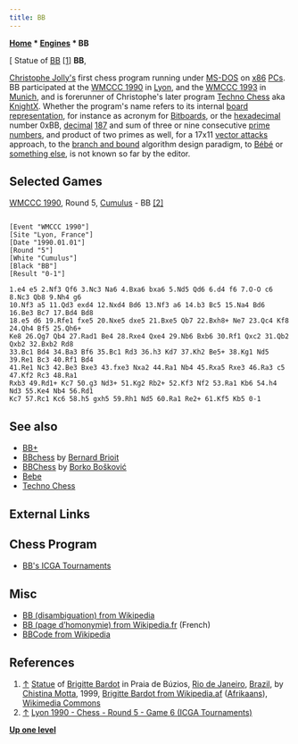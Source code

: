 ```yaml
---
title: BB
---
```

**[Home](Home "Home") * [Engines](Engines "Engines") * BB**

\[ Statue of [BB](https://en.wikipedia.org/wiki/Brigitte_Bardot) <a id="cite-note-1" href="#cite-ref-1">[1]</a>
**BB**,

[Christophe Jolly's](Christophe_Jolly "Christophe Jolly") first chess program running under [MS-DOS](MS-DOS "MS-DOS") on [x86](X86 "X86") [PCs](IBM_PC "IBM PC").
BB participated at the [WMCCC 1990](WMCCC_1990 "WMCCC 1990") in [Lyon](https://en.wikipedia.org/wiki/Lyon),
and the [WMCCC 1993](WMCCC_1993 "WMCCC 1993") in [Munich](https://en.wikipedia.org/wiki/Munich), and is forerunner of Christophe's later program [Techno Chess](Techno_Chess "Techno Chess") aka [KnightX](KnightX "KnightX").
Whether the program's name refers to its internal [board representation](Board_Representation "Board Representation"), for instance as acronym for [Bitboards](Bitboards "Bitboards"), or the [hexadecimal](https://en.wikipedia.org/wiki/Hexadecimal) number 0xBB, [decimal](https://en.wikipedia.org/wiki/Decimal) [187](https://en.wikipedia.org/wiki/187_%28number%29) and sum of three or nine consecutive [prime numbers](https://en.wikipedia.org/wiki/Prime_number), and product of two primes as well, for a 17x11 [vector attacks](Vector_Attacks "Vector Attacks") approach, to the [branch and bound](https://en.wikipedia.org/wiki/Branch_and_bound) algorithm design paradigm,
to [Bébé](http://fr.wikipedia.org/wiki/B%C3%A9b%C3%A9) or [something else](http://fr.wikipedia.org/wiki/BB), is not known so far by the editor.

## Selected Games

[WMCCC 1990](WMCCC_1990 "WMCCC 1990"), Round 5, [Cumulus](Cumulus "Cumulus") - BB <a id="cite-note-2" href="#cite-ref-2">[2]</a>

```

[Event "WMCCC 1990"]
[Site "Lyon, France"]
[Date "1990.01.01"]
[Round "5"]
[White "Cumulus"]
[Black "BB"]
[Result "0-1"]

1.e4 e5 2.Nf3 Qf6 3.Nc3 Na6 4.Bxa6 bxa6 5.Nd5 Qd6 6.d4 f6 7.O-O c6 8.Nc3 Qb8 9.Nh4 g6 
10.Nf3 a5 11.Qd3 exd4 12.Nxd4 Bd6 13.Nf3 a6 14.b3 Bc5 15.Na4 Bd6 16.Be3 Bc7 17.Bd4 Bd8 
18.e5 d6 19.Rfe1 fxe5 20.Nxe5 dxe5 21.Bxe5 Qb7 22.Bxh8+ Ne7 23.Qc4 Kf8 24.Qh4 Bf5 25.Qh6+ 
Ke8 26.Qg7 Qb4 27.Rad1 Be4 28.Rxe4 Qxe4 29.Nb6 Bxb6 30.Rf1 Qxc2 31.Qb2 Qxb2 32.Bxb2 Rd8 
33.Bc1 Bd4 34.Ba3 Bf6 35.Bc1 Rd3 36.h3 Kd7 37.Kh2 Be5+ 38.Kg1 Nd5 39.Re1 Bc3 40.Rf1 Bd4 
41.Re1 Nc3 42.Be3 Bxe3 43.fxe3 Nxa2 44.Ra1 Nb4 45.Rxa5 Rxe3 46.Ra3 c5 47.Kf2 Rc3 48.Ra1 
Rxb3 49.Rd1+ Kc7 50.g3 Nd3+ 51.Kg2 Rb2+ 52.Kf3 Nf2 53.Ra1 Kb6 54.h4 Nd3 55.Ke4 Nb4 56.Rd1 
Kc7 57.Rc1 Kc6 58.h5 gxh5 59.Rh1 Nd5 60.Ra1 Re2+ 61.Kf5 Kb5 0-1

```

## See also

- [BB+](Mark_Watkins "Mark Watkins")
- [BBchess](BBchess "BBchess") by [Bernard Brioit](Bernard_Brioit "Bernard Brioit")
- [BBChess](</BBChess_(SI)> "BBChess (SI)") by [Borko Bošković](Borko_Bo%C5%A1kovi%C4%87 "Borko Bošković")
- [Bebe](Bebe "Bebe")
- [Techno Chess](Techno_Chess "Techno Chess")

## External Links

## Chess Program

- [BB's ICGA Tournaments](https://www.game-ai-forum.org/icga-tournaments/program.php?id=206)

## Misc

- [BB (disambiguation) from Wikipedia](https://en.wikipedia.org/wiki/BB)
- [BB (page d’homonymie) from Wikipedia.fr](http://fr.wikipedia.org/wiki/BB) (French)
- [BBCode from Wikipedia](https://en.wikipedia.org/wiki/BBCode)

## References

1. <a id="cite-ref-1" href="#cite-note-1">↑</a> [Statue](http://commons.wikimedia.org/wiki/File:Statue_of_Brigitte_Bardot_in_Rio_de_Janeiro.jpg) of [Brigitte Bardot](https://en.wikipedia.org/wiki/Brigitte_Bardot) in Praia de Búzios, [Rio de Janeiro](https://en.wikipedia.org/wiki/Rio_de_Janeiro), [Brazil](https://en.wikipedia.org/wiki/Brazil), by [Chistina Motta](http://www.christinamotta.com/), 1999, [Brigitte Bardot from Wikipedia.af](http://af.wikipedia.org/wiki/Brigitte_Bardot) ([Afrikaans](https://en.wikipedia.org/wiki/Afrikaans)), [Wikimedia Commons](https://en.wikipedia.org/wiki/Wikimedia_Commons)
1. <a id="cite-ref-2" href="#cite-note-2">↑</a> [Lyon 1990 - Chess - Round 5 - Game 6 (ICGA Tournaments)](https://www.game-ai-forum.org/icga-tournaments/round.php?tournament=60&round=5&id=6)

**[Up one level](Engines "Engines")**


